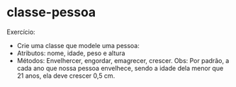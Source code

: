 # classe-pessoa

Exercício: 
- Crie uma classe que modele uma pessoa:
- Atributos: nome, idade, peso e altura
- Métodos: Envelhercer, engordar, emagrecer, crescer. Obs: Por padrão, a cada ano que nossa pessoa envelhece, sendo a idade dela menor que 21 anos, ela deve crescer 0,5 cm.
